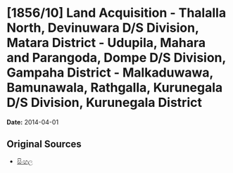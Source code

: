# [1856/10] Land Acquisition - Thalalla North, Devinuwara D/S Division, Matara District - Udupila, Mahara and Parangoda, Dompe D/S Division, Gampaha District - Malkaduwawa, Bamunawala, Rathgalla, Kurunegala D/S Division, Kurunegala District

**Date:** 2014-04-01

## Original Sources

- [සිංහල](https://documents.gov.lk/view/extra-gazettes/2014/4/1856-10_S.pdf)
